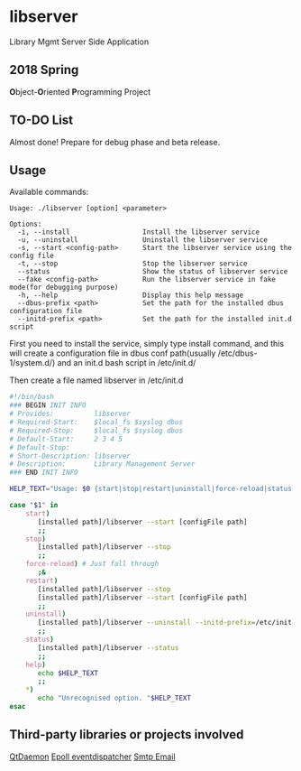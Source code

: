 # libserver
Library Mgmt Server Side Application

## 2018 Spring
<b>O</b>bject-<b>O</b>riented <b>P</b>rogramming Project

## TO-DO List
Almost done! Prepare for debug phase and beta release.

## Usage
Available commands:
```
Usage: ./libserver [option] <parameter>

Options:
  -i, --install              	 Install the libserver service
  -u, --uninstall            	 Uninstall the libserver service
  -s, --start <config-path>  	 Start the libserver service using the config file
  -t, --stop                 	 Stop the libserver service
  --status                   	 Show the status of libserver service
  --fake <config-path>       	 Run the libserver service in fake mode(for debugging purpose)
  -h, --help                 	 Display this help message
  --dbus-prefix <path>       	 Set the path for the installed dbus configuration file
  --initd-prefix <path>      	 Set the path for the installed init.d script
```

First you need to install the service, simply type install command, and this will create a configuration file in dbus
conf path(usually /etc/dbus-1/system.d/) and an init.d bash script in /etc/init.d/

Then create a file named libserver in /etc/init.d
```bash
#!/bin/bash
### BEGIN INIT INFO
# Provides:          libserver
# Required-Start:    $local_fs $syslog dbus
# Required-Stop:     $local_fs $syslog dbus
# Default-Start:     2 3 4 5
# Default-Stop:
# Short-Description: libserver
# Description:       Library Management Server
### END INIT INFO

HELP_TEXT="Usage: $0 {start|stop|restart|uninstall|force-reload|status|help}"

case "$1" in
    start)
       [installed path]/libserver --start [configFile path]
       ;;
    stop)
       [installed path]/libserver --stop
       ;;
    force-reload) # Just fall through
       ;&
    restart)
       [installed path]/libserver --stop
       [installed path]/libserver --start [configFile path]
       ;;
    uninstall)
       [installed path]/libserver --uninstall --initd-prefix=/etc/init.d --dbus-prefix=/etc/dbus-1/system.d
       ;;
    status)
       [installed path]/libserver --status
       ;;
    help)
       echo $HELP_TEXT
       ;;
    *)
       echo "Unrecognised option. "$HELP_TEXT
esac
```


## Third-party libraries or projects involved
[QtDaemon](https://bitbucket.org/nye/qtdaemon/overview)
[Epoll eventdispatcher](https://github.com/sjinks/qt_eventdispatcher_epoll)
[Smtp Email](https://github.com/bluetiger9/SmtpClient-for-Qt)
